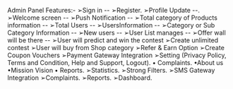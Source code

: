 Admin Panel Features:-
➢Sign in -- 
➢Register.
➢Profile Update --.
➢Welcome screen --
➢Push Notification --
➢Total category of Products information --
➢Total Users -- 
➢UsersInformation --
➢Category or Sub Category Information --
➢New users --
➢User List manages -- 
➢Offer wall will be there --
➢User will predict and win the contest
➢Create unlimited contest
➢User will buy from Shop category
➢Refer & Earn Option
➢Create Coupon Vouchers
➢Payment Gateway Integration
➢Setting (Privacy Policy, Terms and
Condition, Help and Support, Logout). •
Complaints. •About us •Mission Vision •
Reports.
➢Statistics.
➢Strong Filters.
➢SMS Gateway Integration
➢Complaints.
➢Reports.
➢Dashboard.
